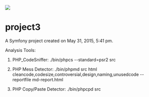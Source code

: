 <img src="https://travis-ci.org/panayotovyura/project3.svg?branch=master">

project3
========

A Symfony project created on May 31, 2015, 5:41 pm.

Analysis Tools:

1. PHP_CodeSniffer: ./bin/phpcs --standard=psr2 src

2. PHP Mess Detector: ./bin/phpmd src html cleancode,codesize,controversial,design,naming,unusedcode --reportfile md-report.html

3. PHP Copy/Paste Detector: ./bin/phpcpd src